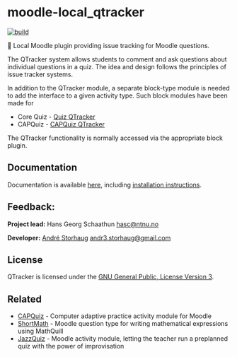 # moodle-local_qtracker
[![build](https://github.com/KQMATH/moodle-local_qtracker/actions/workflows/moodle-ci.yml/badge.svg?branch=master)](https://github.com/KQMATH/moodle-local_qtracker/actions/workflows/moodle-ci.yml)

:bug: Local Moodle plugin providing issue tracking for Moodle questions.

The QTracker system allows students to comment and ask questions about individual questions in a quiz. The idea and design follows the principles of issue tracker systems.

In addition to the QTracker module, a separate block-type module is needed to add the interface to a given activity type. Such block modules have been made for
+ Core Quiz - [Quiz QTracker](https://github.com/KQMATH/moodle-block_quizqtracker)
+ CAPQuiz - [CAPQuiz QTracker](https://github.com/KQMATH/moodle-block_capquizqtracker)

The QTracker functionality is normally accessed via the appropriate block plugin.

## Documentation
Documentation is available [here](https://github.com/KQMATH/oodle-local_qtracker/wiki), including [installation instructions](https://github.com/KQMATH/moodle-local_qtracker/wiki/Installation-instructions).

## Feedback:
**Project lead:** Hans Georg Schaathun <hasc@ntnu.no>

**Developer:** [André Storhaug](https://github.com/andstor) <andr3.storhaug@gmail.com>

## License
QTracker is licensed under the [GNU General Public, License Version 3](https://github.com/KQMATH/moodle-local_qtracker/LICENSE).

## Related

- [CAPQuiz](https://moodle.org/plugins/mod_capquiz) - Computer adaptive practice activity module for Moodle
- [ShortMath](https://moodle.org/plugins/qtype_shortmath) - Moodle question type for writing mathematical expressions using MathQuill
- [JazzQuiz](https://moodle.org/plugins/mod_jazzquiz) -  Moodle activity module, letting the teacher run a preplanned quiz with the power of improvisation
